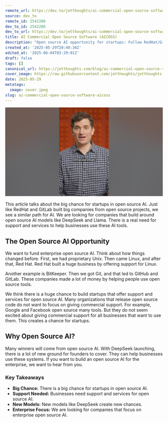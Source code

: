 ```yaml
---
remote_url: https://dev.to/jetthoughts/ai-commercial-open-source-software-aicoss-22f4
source: dev_to
remote_id: 2542286
dev_to_id: 2542286
dev_to_url: https://dev.to/jetthoughts/ai-commercial-open-source-software-aicoss-22f4
title: AI Commercial Open Source Software (AICOSS)
description: "Open source AI opportunity for startups: Follow RedHat/GitLab model with DeepSeek, Llama support services. Build enterprise AI business, win commercial OSS market segments ✓"
created_at: '2025-05-29T20:40:36Z'
edited_at: '2025-06-04T03:29:01Z'
draft: false
tags: []
canonical_url: https://jetthoughts.com/blog/ai-commercial-open-source-software-aicoss/
cover_image: https://raw.githubusercontent.com/jetthoughts/jetthoughts.github.io/master/content/blog/ai-commercial-open-source-software-aicoss/cover.jpeg
date: 2025-05-29
metatags:
  image: cover.jpeg
slug: ai-commercial-open-source-software-aicoss
---
```

[![AI Commercial Open Source Software (AICOSS)](file_0.jpg)](https://www.youtube.com/watch?v=xkweKRfUb5Y)

This article talks about the big chance for startups in open source AI. Just like RedHat and GitLab built big companies from open source projects, we see a similar path for AI. We are looking for companies that build around open source AI models like DeepSeek and Llama. There is a real need for support and services to help businesses use these AI tools.

## The Open Source AI Opportunity

We want to fund enterprise open source AI. Think about how things changed before. First, we had proprietary Unix. Then came Linux, and after that, Red Hat. Red Hat built a huge business by offering support for Linux.

Another example is BitKeeper. Then we got Git, and that led to GitHub and GitLab. These companies made a lot of money by helping people use open source tools.

We think there is a huge chance to build startups that offer support and services for open source AI. Many organizations that release open source code do not want to focus on giving commercial support. For example, Google and Facebook open source many tools. But they do not seem excited about giving commercial support for all businesses that want to use them. This creates a chance for startups.

## Why Open Source AI?

Many winners will come from open source AI. With DeepSeek launching, there is a lot of new ground for founders to cover. They can help businesses use these systems. If you want to build an open source AI for the enterprise, we want to hear from you.

### Key Takeaways

*   **Big Chance:** There is a big chance for startups in open source AI.
*   **Support Needed:** Businesses need support and services for open source AI.
*   **New Models:** New models like DeepSeek create new chances.
*   **Enterprise Focus:** We are looking for companies that focus on enterprise open source AI.

